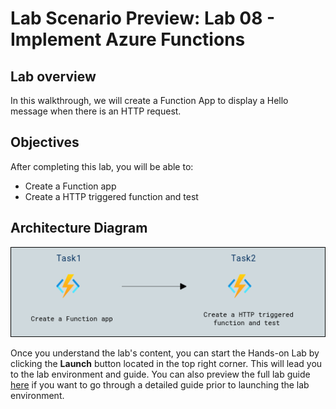 # Lab Scenario Preview: Lab 08 - Implement Azure Functions

## Lab overview

In this walkthrough, we will create a Function App to display a Hello message when there is an HTTP request.

## Objectives

After completing this lab, you will be able to:

- Create a Function app
- Create a HTTP triggered function and test

## Architecture Diagram

![](../images/az900lab08.PNG)

Once you understand the lab's content, you can start the Hands-on Lab by clicking the **Launch** button located in the top right corner. This will lead you to the lab environment and guide. You can also preview the full lab guide [here](https://experience.cloudlabs.ai/#/labguidepreview/3ca4d4db-1571-4081-a175-116b06ac8b11) if you want to go through a detailed guide prior to launching the lab environment. 

